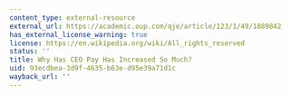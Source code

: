 ```yaml
---
content_type: external-resource
external_url: https://academic.oup.com/qje/article/123/1/49/1889842
has_external_license_warning: true
license: https://en.wikipedia.org/wiki/All_rights_reserved
status: ''
title: Why Has CEO Pay Has Increased So Much?
uid: 93ecdbea-3d9f-4635-b63e-d95e39a71d1c
wayback_url: ''
---
```

